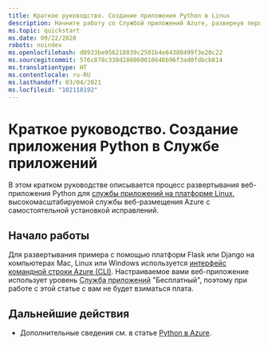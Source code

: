 ```yaml
---
title: Краткое руководство. Создание приложения Python в Linux
description: Начните работу со Службой приложений Azure, развернув первое приложение Python в контейнере Linux в Службе приложений.
ms.topic: quickstart
ms.date: 09/22/2020
robots: noindex
ms.openlocfilehash: d0933be956218039c2501b4e64380499f3e20c22
ms.sourcegitcommit: 576c878c338d286060010646b96f3ad0fdbcb814
ms.translationtype: HT
ms.contentlocale: ru-RU
ms.lasthandoff: 03/04/2021
ms.locfileid: "102118192"
---
```

# <a name="quickstart-create-a-python-app-in-azure-app-service"></a>Краткое руководство. Создание приложения Python в Службе приложений 

В этом кратком руководстве описывается процесс развертывания веб-приложения Python для [службы приложений на платформе Linux](/azure/app-service/overview#app-service-on-linux), высокомасштабируемой службы веб-размещения Azure с самостоятельной установкой исправлений. 

## <a name="getting-started"></a>Начало работы

Для развертывания примера с помощью платформ Flask или Django на компьютерах Mac, Linux или Windows используется [интерфейс командной строки Azure (CLI)](/cli/azure/install-azure-cli). Настраиваемое вами веб-приложение использует уровень <abbr title="Служба на основе HTTP для размещения веб-приложений, REST API и мобильных внутренних приложений.">Служба приложений</abbr> "Бесплатный", поэтому при работе с этой статье с вам не будет взиматься плата.

## <a name="next-steps"></a>Дальнейшие действия

* Дополнительные сведения см. в статье [Python в Azure](../python/index.yml).